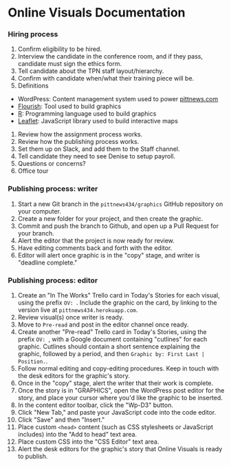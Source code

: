 # Online Visuals Documentation

### Hiring process

1. Confirm eligibility to be hired.
1. Interview the candidate in the conference room, and if they pass,
   candidate must sign the ethics form.
1. Tell candidate about the TPN staff layout/hierarchy.
1. Confirm with candidate when/what their training piece will be.
1. Definitions
  - WordPress: Content management system used to power
    [pittnews.com](https://pittnews.com/)
  - [Flourish](https://flourish.studio/): Tool used to build graphics
  - [R](https://www.r-project.org/): Programming language used to build
    graphics
  - [Leaflet](https://leafletjs.com/): JavaScript library used to build
    interactive maps
1. Review how the assignment process works.
1. Review how the publishing process works.
1. Set them up on Slack, and add them to the Staff channel.
1. Tell candidate they need to see Denise to setup payroll.
1. Questions or concerns?
1. Office tour


### Publishing process: writer

1. Start a new Git branch in the `pittnews434/graphics` GitHub
   repository on your computer.
1. Create a new folder for your project, and then create the graphic.
1. Commit and push the branch to Github, and open up a Pull Request for
   your branch.
1. Alert the editor that the project is now ready for review.
1. Have editing comments back and forth with the editor.
1. Editor will alert once graphic is in the "copy" stage, and writer is
   "deadline complete."

### Publishing process: editor

1. Create an "In The Works" Trello card in Today's Stories for each
   visual, using the prefix `OV: `. Include the graphic on the card, by
linking to the version live at `pittnews434.herokuapp.com`.
1. Review visual(s) once writer is ready.
1. Move to `Pre-read` and post in the editor channel once ready.
1. Create another "Pre-read" Trello card in Today's Stories, using the
   prefix `OV: `, with a Google document containing "cutlines" for each graphic.
   Cutlines should contain a short sentence explaining the graphic,
followed by a period, and then `Graphic by: First Last | Position.`.
1. Follow normal editing and copy-editing procedures. Keep in touch with
   the desk editors for the graphic's story.
1. Once in the "copy" stage, alert the writer that their work is
   complete.
1. Once the story is in "GRAPHICS", open the WordPress post editor for the story, and
   place your cursor where you'd like the graphic to be inserted.
1. In the content editor toolbar, click the "Wp-D3" button.
1. Click "New Tab," and paste your JavaScript code into the code editor.
1. Click "Save" and then "Insert."
1. Place custom `<head>` content (such as CSS stylesheets or JavaScript
   includes) into the "Add to head" text area.
1. Place custom CSS into the "CSS Editor" text area.
1. Alert the desk editors for the graphic's story that Online Visuals is
   ready to publish.
